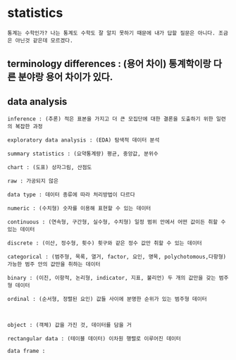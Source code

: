 # statistics

    통계는 수학인가? 나는 통계도 수학도 잘 알지 못하기 때문에 내가 답할 질문은 아니다. 조금은 아닌것 같은데 모르겠다.

## terminology differences : (용어 차이) 통계학이랑 다른 분야랑 용어 차이가 있다.

## data analysis

    inference : (추론) 적은 표본을 가지고 더 큰 모집단에 대한 결론을 도출하기 위한 일련의 복잡한 과정

    exploratory data analysis : (EDA) 탐색적 데이터 분석

    summary statistics : (요약통계량) 평균, 중앙값, 분위수

    chart : (도표) 상자그림, 산점도
    
    raw : 가공되지 않은

    data type : 데이터 종류에 따라 처리방법이 다르다

    numeric : (수치형) 숫자를 이용해 표현할 수 있는 데이터

    continuous : (연속형, 구간형, 실수형, 수치형) 일정 범위 안에서 어떤 값이든 취할 수 있는 데이터

    discrete : (이산, 정수형, 횟수) 횟구와 같은 정수 값만 취할 수 있는 데이터

    categorical : (범주형, 목록, 열거, factor, 요인, 명목, polychotomous,다항형) 가능한 범주 안의 값만을 취하는 데이터

    binary : (이진, 이항적, 논리형, indicator, 지표, 불리언) 두 개의 값만을 갖는 범주형 데이터

    ordinal : (순서형, 정렬된 요인) 값들 사이에 분명한 순위가 있는 범주형 데이터

    

    object : (객체) 값을 가진 것, 데이터를 담을 거

    rectangular data : (테이블 데이터) 이차원 행렬로 이루어진 데이터

    data frame : 


